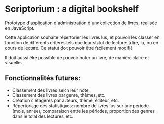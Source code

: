# Scriptorium : a digital bookshelf

Prototype d'application d'administration d'une collection de livres, réalisée en JavaScript.

Cette application souhaite répertorier les livres lus, et pouvoir les classer en fonction de différents critères tels que leur statut de lecture: à lire, lu, ou en cours de lecture. Ce statut doit pouvoir être facilement modifié.

Il doit aussi être possible de pouvoir noter un livre, de manière claire et visuelle.


## Fonctionnalités futures:
- Classement des livres selon leur note,
- Classement des livres par genre, thèmes, etc.
- Création d'étagères par auteurs, thème, éditeur, etc.
- Répertoriage des statistiques: nombre de livres lus sur une période (mois, année), comparaison entre les périodes, proportion des genres dans le total des lectures, etc.


